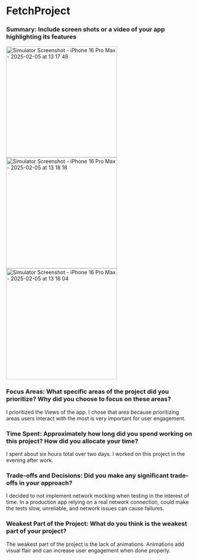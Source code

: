 # FetchProject

### Summary: Include screen shots or a video of your app highlighting its features

<img src="https://github.com/user-attachments/assets/bf9fcd29-f8a6-427b-8a0a-56c8384357b3" alt="Simulator Screenshot - iPhone 16 Pro Max - 2025-02-05 at 13 17 48" width="300">


<img src="https://github.com/user-attachments/assets/0e8e6c65-fa5b-486e-8103-0e0edf216c25" alt="Simulator Screenshot - iPhone 16 Pro Max - 2025-02-05 at 13 18 18" width="300">


<img src="https://github.com/user-attachments/assets/162ad689-9716-462c-9b1a-71a085e0848b" alt="Simulator Screenshot - iPhone 16 Pro Max - 2025-02-05 at 13 18 04" width="300">


### Focus Areas: What specific areas of the project did you prioritize? Why did you choose to focus on these areas?
I prioritized the Views of the app. I chose that area because prioritizing areas users interact with the most is very important for user engagement. 

### Time Spent: Approximately how long did you spend working on this project? How did you allocate your time?
I spent about six hours total over two days. 
I worked on this project in the evening after work.

### Trade-offs and Decisions: Did you make any significant trade-offs in your approach?
I decided to not implement network mocking when testing in the interest of time. In a production app relying on a real network connection, could make the tests slow, unreliable, and network issues can cause failures.

### Weakest Part of the Project: What do you think is the weakest part of your project?
The weakest part of the project is the lack of animations. Animations add visual flair and can increase user engagement when done properly.
